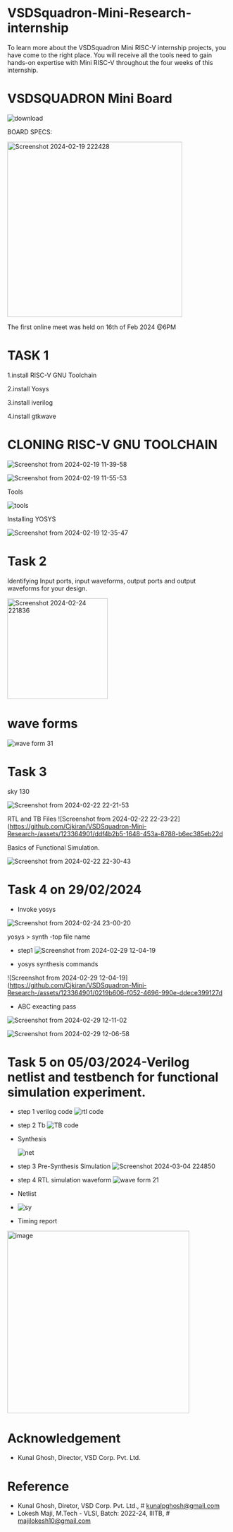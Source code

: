 # VSDSquadron-Mini-Research- internship
To learn more about the VSDSquadron Mini RISC-V internship projects, you have come to the right place. You will receive all the tools need to gain hands-on expertise with Mini RISC-V throughout the four weeks of this internship. 
# VSDSQUADRON Mini Board
![download](https://github.com/Cjkiran/VSDSquadron-Mini-Research-/assets/123364901/0a8e7a8c-3680-4139-9668-1d09c3c6b431)

BOARD SPECS:

<img width="397" alt="Screenshot 2024-02-19 222428" src="https://github.com/Cjkiran/VSDSquadron-Mini-Research-/assets/123364901/f02604f0-daaa-4ea7-8fc5-f17dc1b2907a">

The first online meet was held on 16th of Feb 2024 @6PM

# TASK 1

1.install RISC-V GNU Toolchain

2.install Yosys

3.install iverilog

4.install gtkwave

# CLONING RISC-V GNU TOOLCHAIN

![Screenshot from 2024-02-19 11-39-58](https://github.com/Cjkiran/VSDSquadron-Mini-Research-/assets/123364901/3f1fa709-894a-4a25-9497-a5104b071cd4)

![Screenshot from 2024-02-19 11-55-53](https://github.com/Cjkiran/VSDSquadron-Mini-Research-/assets/123364901/7d2b2de9-23a6-41f6-bb27-bf53b2dcb451)

Tools 

![tools](https://github.com/Cjkiran/VSDSquadron-Mini-Research-/assets/123364901/3622bec7-5884-4f6b-be38-43759cc7de50)

Installing YOSYS

![Screenshot from 2024-02-19 12-35-47](https://github.com/Cjkiran/VSDSquadron-Mini-Research-/assets/123364901/e3253415-f8fa-4de3-9700-184827460a80)

# Task 2
Identifying Input ports, input waveforms, output ports and output waveforms for your design.

<img width="228" alt="Screenshot 2024-02-24 221836" src="https://github.com/Cjkiran/VSDSquadron-Mini-Research-/assets/123364901/1d67a707-a94e-442b-a4c6-8619973ab0ae">

 # wave forms 
 ![wave form 31](https://github.com/Cjkiran/VSDSquadron-Mini-Research-/assets/123364901/b99e1ab3-448a-46aa-ab12-6cc53ed51f70)

 # Task 3
 
 sky 130
 
 ![Screenshot from 2024-02-22 22-21-53](https://github.com/Cjkiran/VSDSquadron-Mini-Research-/assets/123364901/b443e08d-29b9-4fb9-bd64-9a144ef0bb0c)
 
 RTL and TB Files 
 ![Screenshot from 2024-02-22 22-23-22](https://github.com/Cjkiran/VSDSquadron-Mini-Research-/assets/123364901/ddf4b2b5-1648-453a-8788-b6ec385eb22d
 
 Basics of Functional Simulation.
 
 ![Screenshot from 2024-02-22 22-30-43](https://github.com/Cjkiran/VSDSquadron-Mini-Research-/assets/123364901/0491a736-c9d8-4a9c-bfb9-516c5e8859ec)

 # Task 4 on 29/02/2024

 * Invoke yosys 

 ![Screenshot from 2024-02-24 23-00-20](https://github.com/Cjkiran/VSDSquadron-Mini-Research-/assets/123364901/77facdb0-2532-4204-8e00-e27559298e74)

 yosys > synth -top file name 

 * step1
![Screenshot from 2024-02-29 12-04-19](https://github.com/Cjkiran/VSDSquadron-Mini-Research-/assets/123364901/8f703ffd-c356-434e-aed4-b16cdc5318b5)

 * yosys synthesis commands 
 
 ![Screenshot from 2024-02-29 12-04-19](https://github.com/Cjkiran/VSDSquadron-Mini-Research-/assets/123364901/0219b606-f052-4696-990e-ddece399127d
 
 * ABC exeacting pass  
 
 ![Screenshot from 2024-02-29 12-11-02](https://github.com/Cjkiran/VSDSquadron-Mini-Research-/assets/123364901/d9201e13-9ef8-4724-9d26-8c87d04203b4)

 ![Screenshot from 2024-02-29 12-06-58](https://github.com/Cjkiran/VSDSquadron-Mini-Research-/assets/123364901/2458aa36-511e-4e0c-8ff5-56c820b8a4b4)

 # Task 5 on 05/03/2024-Verilog netlist and testbench for functional simulation experiment.
* step 1 verilog code
  ![rtl code](https://github.com/Cjkiran/VSDSquadron-Mini-Research-/assets/123364901/2b13265b-571b-496a-916d-612387b075dd)
* step 2 Tb
  ![TB code](https://github.com/Cjkiran/VSDSquadron-Mini-Research-/assets/123364901/2e038455-5e07-475b-902f-656706e8e2d9)
* Synthesis
 
  ![net](https://github.com/Cjkiran/VSDSquadron-Mini-Research-/assets/123364901/3805f9a1-56a0-4810-ad46-41c099c6c2dc)
* step 3 Pre-Synthesis Simulation
  ![Screenshot 2024-03-04 224850](https://github.com/Cjkiran/VSDSquadron-Mini-Research-/assets/123364901/e4b355d9-c475-4a8d-a7d5-198de97f82e7)
* step 4 RTL simulation waveform
  ![wave form 21 ](https://github.com/Cjkiran/VSDSquadron-Mini-Research-/assets/123364901/ba92942e-adf2-4554-915d-745204bf3de2)
* Netlist
* ![sy](https://github.com/Cjkiran/VSDSquadron-Mini-Research-/assets/123364901/88eb3963-2b72-4d67-97d2-fed90720cb63)
* Timing report
 <img width="413" alt="image" src="https://github.com/Cjkiran/VSDSquadron-Mini-Research-/assets/123364901/9e0d5aa9-9e49-4076-a119-838d903e8cef">

 
 # Acknowledgement
 * Kunal Ghosh, Director, VSD Corp. Pvt. Ltd.
 #  Reference
 * Kunal Ghosh, Diretor, VSD Corp. Pvt. Ltd., # kunalpghosh@gmail.com
 * Lokesh Maji, M.Tech - VLSI, Batch: 2022-24, IIITB, # majilokesh10@gmail.com
   
 

  



 












  

  









